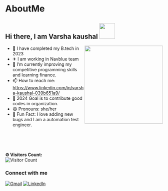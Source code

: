 # AboutMe


<h2> Hi there, I am <a >Varsha kaushal </a> <img src="https://media.giphy.com/media/ujrj9aoOdNvXO/giphy.gif" width="50"></h2>
 <img align='right' src="https://media.giphy.com/media/XGmwiw4CkjtAIU3b0z/giphy.gif" width="250"> 
 
- 🏫 I have completed my B.tech in 2023
- ✈  I am working in Navblue team
- 🔭 I’m currently improving my competitive programming skills and learning finance.
- 📫 How to reach me: https://www.linkedin.com/in/varsha-kaushal-039b651a9/
- 🎯 2024 Goal is to contribute good codes in organization.
- 😄 Pronouns: she/her
- 🎈 Fun Fact: I love adding new bugs and I am a automation test engineer.
<br>

</div>
<br /> <br />

 
**⚙️ Visitors Count:**
<br>
![Visitor Count](https://profile-counter.glitch.me/{VarshaKaushal2002}/count.svg)
### Connect with me
<a href="mailto:kaushalvarsha39@gmail.com"><img alt="Gmail" src="https://img.shields.io/badge/Gmail-D14836?style=for-the-badge&logo=gmail&logoColor=white" /></a>
<a href="https://www.linkedin.com/in/varsha-kaushal-039b651a9/"><img alt="LinkedIn" src="https://img.shields.io/badge/linkedin%20-%230077B5.svg?&style=for-the-badge&logo=linkedin&logoColor=white"/></a>
